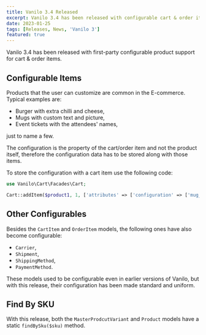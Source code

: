 ```yaml
---
title: Vanilo 3.4 Released
excerpt: Vanilo 3.4 has been released with configurable cart & order items. See what's new.
date: 2023-01-25
tags: [Releases, News, 'Vanilo 3']
featured: true
---
```

Vanilo 3.4 has been released with first-party configurable product support for cart & order items.

## Configurable Items

Products that the user can customize are common in the E-commerce. Typical examples are:

- Burger with extra chilli and cheese,
- Mugs with custom text and picture,
- Event tickets with the attendees' names,

just to name a few.

The configuration is the property of the cart/order item and not the product itself, therefore
the configuration data has to be stored along with those items.

To store the configuration with a cart item use the following code:

```php
use Vanilo\Cart\Facades\Cart;

Cart::addItem($product1, 1, ['attributes' => ['configuration' => ['mug_text' => 'I love pizza']]]);
```

## Other Configurables

Besides the `CartItem` and `OrderItem` models, the following ones have also become configurable:

- `Carrier`,
- `Shipment`,
- `ShippingMethod`,
- `PaymentMethod`.

These models used to be configurable even in earlier versions of Vanilo, but with this release,
their configuration has been made standard and uniform.

## Find By SKU

With this release, both the `MasterProdcutVariant` and `Product` models have a static `findBySku($sku)` method.
    
